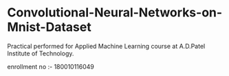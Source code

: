 # Convolutional-Neural-Networks-on-Mnist-Dataset  



Practical performed for Applied Machine Learning course at A.D.Patel Institute of Technology.   

enrollment no :- 180010116049 

